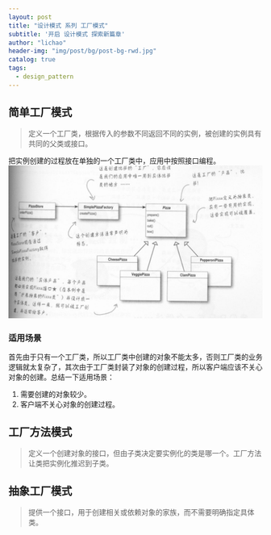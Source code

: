 ```yaml
---
layout: post
title: "设计模式 系列 工厂模式"
subtitle: '开启 设计模式 探索新篇章'
author: "lichao"
header-img: "img/post/bg/post-bg-rwd.jpg"
catalog: true
tags:
  - design_pattern 
---
```



## 简单工厂模式

> 定义一个工厂类，根据传入的参数不同返回不同的实例，被创建的实例具有共同的父类或接口。

把实例创建的过程放在单独的一个工厂类中，应用中按照接口编程。
![jvm](/img/pattern/factory.png)

### 适用场景

首先由于只有一个工厂类，所以工厂类中创建的对象不能太多，否则工厂类的业务逻辑就太复杂了，其次由于工厂类封装了对象的创建过程，所以客户端应该不关心对象的创建。总结一下适用场景：

1. 需要创建的对象较少。
2. 客户端不关心对象的创建过程。

## 工厂方法模式

> 定义一个创建对象的接口，但由子类决定要实例化的类是哪一个。工厂方法让类把实例化推迟到子类。

## 抽象工厂模式

> 提供一个接口，用于创建相关或依赖对象的家族，而不需要明确指定具体类。
